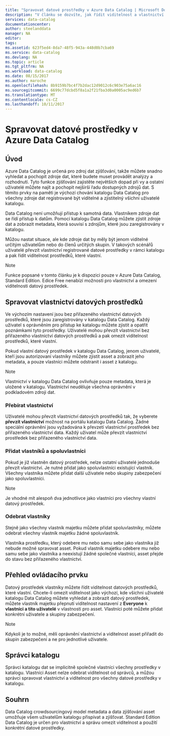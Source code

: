 ```yaml
---
title: "Spravovat datové prostředky v Azure Data Catalog | Microsoft Docs"
description: "V článku se dozvíte, jak řídit viditelnost a vlastnictví datových prostředků, které jsou zaregistrované v Azure Data Catalog."
services: data-catalog
documentationcenter: 
author: steelanddata
manager: NA
editor: 
tags: 
ms.assetid: 623f5ed4-8da7-48f5-943a-448d0b7cba69
ms.service: data-catalog
ms.devlang: NA
ms.topic: article
ms.tgt_pltfrm: NA
ms.workload: data-catalog
ms.date: 08/15/2017
ms.author: maroche
ms.openlocfilehash: 8b9159b7bc4f7b2dac12d9012c6c903e75a6ac16
ms.sourcegitcommit: 6699c77dcbd5f8a1a2f21fba3d0a0005ac9ed6b7
ms.translationtype: MT
ms.contentlocale: cs-CZ
ms.lasthandoff: 10/11/2017
---
```

# <a name="manage-data-assets-in-azure-data-catalog"></a>Spravovat datové prostředky v Azure Data Catalog
## <a name="introduction"></a>Úvod
Azure Data Catalog je určená pro zdroj dat zjišťování, takže můžete snadno vyhledat a pochopit zdroje dat, které budete muset provádět analýzy a rozhodnutí. Tyto funkce zjišťování zajistěte největších dopad při vy a ostatní uživatelé můžete najít a pochopit nejširší řadu dostupných zdrojů dat. S těmito prvky na paměti je výchozí chování katalogu Data Catalog pro všechny zdroje dat registrované být viditelné a zjistitelný všichni uživatelé katalogu.

Data Catalog není umožňují přístup k samotná data. Vlastníkem zdroje dat se řídí přístup k datům. Pomocí katalogu Data Catalog můžete zjistit zdroje dat a zobrazit metadata, která souvisí s zdrojům, které jsou zaregistrovány v katalogu.

Můžou nastat situace, ale kde zdroje dat by měly být jenom viditelné určitým uživatelům nebo do členů určitých skupin. V takových scénářů uživatelé převzít vlastnictví registrované datové prostředky v rámci katalogu a pak řídit viditelnost prostředků, které vlastní.

> [!NOTE]
> Funkce popsané v tomto článku je k dispozici pouze v Azure Data Catalog, Standard Edition. Edice Free nenabízí možnosti pro vlastnictví a omezení viditelnosti datový prostředek.
>
>

## <a name="manage-ownership-of-data-assets"></a>Spravovat vlastnictví datových prostředků
Ve výchozím nastavení jsou bez přiřazeného vlastnictví datových prostředků, které jsou zaregistrovány v katalogu Data Catalog. Každý uživatel s oprávněním pro přístup ke katalogu můžete zjistit a opatřit poznámkami tyto prostředky. Uživatelé mohou převzít vlastnictví bez přiřazeného vlastnictví datových prostředků a pak omezit viditelnost prostředků, které vlastní.

Pokud vlastní datový prostředek v katalogu Data Catalog, jenom uživatelé, kteří jsou autorizovaní vlastníky můžete zjistit asset a zobrazit jeho metadata, a pouze vlastníci můžete odstranit i asset z katalogu.

> [!NOTE]
> Vlastnictví v katalogu Data Catalog ovlivňuje pouze metadata, která je uložené v katalogu. Vlastnictví neuděluje všechna oprávnění v podkladovém zdroji dat.
>
>

### <a name="take-ownership"></a>Přebírat vlastnictví
Uživatelé mohou převzít vlastnictví datových prostředků tak, že vyberete **převzít vlastnictví** možnost na portálu katalogu Data Catalog. Žádné speciální oprávnění jsou vyžadována k převzetí vlastnictví prostředek bez přiřazeného vlastnictví data. Každý uživatel může převzít vlastnictví prostředek bez přiřazeného vlastnictví data.

### <a name="add-owners-and-co-owners"></a>Přidat vlastníků a spoluvlastníci
Pokud je již vlastněn datový prostředek, nelze ostatní uživatelé jednoduše převzít vlastnictví. Je nutné přidat jako spoluvlastníci existující vlastník. Všechny vlastníka můžete přidat další uživatele nebo skupiny zabezpečení jako spoluvlastníci.

> [!NOTE]
> Je vhodné mít alespoň dva jednotlivce jako vlastníci pro všechny vlastní datový prostředek.
>
>

### <a name="remove-owners"></a>Odebrat vlastníky
Stejně jako všechny vlastník majetku můžete přidat spoluvlastníky, můžete odebrat všechny vlastník majetku žádné spoluvlastník.

Vlastníka prostředku, který odebere mu nebo samu sebe jako vlastníka již nebude možné spravovat asset. Pokud vlastník majetku odebere mu nebo samu sebe jako vlastníka a neexistují žádné společné vlastníci, asset přejde do stavu bez přiřazeného vlastnictví.

## <a name="control-visibility"></a>Přehled ovládacího prvku
Datový prostředek vlastníky můžete řídit viditelnost datových prostředků, které vlastní. Chcete-li omezit viditelnost jako výchozí, kde všichni uživatelé katalogu Data Catalog můžete vyhledat a zobrazit datový prostředek, můžete vlastník majetku přepnutí viditelnost nastavení z **Everyone** k **vlastníci a tito uživatelé** v vlastnosti pro asset. Vlastníci poté můžete přidat konkrétní uživatele a skupiny zabezpečení.

> [!NOTE]
> Kdykoli je to možné, měli oprávnění vlastnictví a viditelnost asset přiřadit do skupin zabezpečení a ne pro jednotlivé uživatele.
>
>

## <a name="catalog-administrators"></a>Správci katalogu
Správci katalogu dat se implicitně společné vlastníci všechny prostředky v katalogu. Vlastníci Asset nelze odebrat viditelnost od správců, a můžou správci spravovat vlastnictví a viditelnost pro všechny datové prostředky v katalogu.

## <a name="summary"></a>Souhrn
Data Catalog crowdsourcingový model metadata a data zjišťování asset umožňuje všem uživatelům katalogu přispívat a zjišťovat. Standard Edition Data Catalog je určen pro vlastnictví a správu omezit viditelnost a použití konkrétní datové prostředky.
